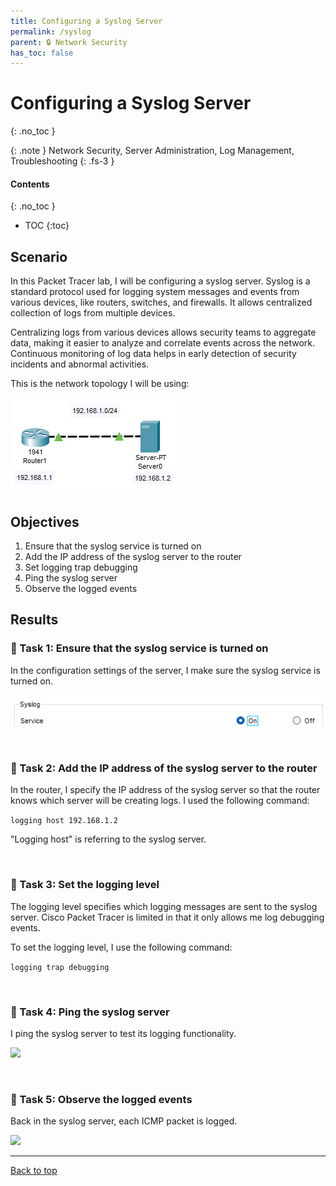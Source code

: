 ```yaml
---
title: Configuring a Syslog Server
permalink: /syslog
parent: 🔒 Network Security
has_toc: false
---
```

# Configuring a Syslog Server
{: .no_toc }

{: .note }
Network Security, Server Administration, Log Management, Troubleshooting
{: .fs-3 }

#### Contents
{: .no_toc }
- TOC
{:toc}

## Scenario
In this Packet Tracer lab, I will be configuring a syslog server. Syslog is a standard protocol used for logging system messages and events from various devices, like routers, switches, and firewalls. It allows centralized collection of logs from multiple devices.

Centralizing logs from various devices allows security teams to aggregate data, making it easier to analyze and correlate events across the network. Continuous monitoring of log data helps in early detection of security incidents and abnormal activities.

This is the network topology I will be using:

![](/assets/images/101netplus/56_syslog/topology.png)

## Objectives

1. Ensure that the syslog service is turned on
2. Add the IP address of the syslog server to the router
3. Set logging trap debugging
4. Ping the syslog server
5. Observe the logged events

## Results
### 📄 Task 1: Ensure that the syslog service is turned on

In the configuration settings of the server, I make sure the syslog service is turned on.

![](/assets/images/101netplus/56_syslog/syslog_on.png)

<br>

### 📄 Task 2: Add the IP address of the syslog server to the router

In the router, I specify the IP address of the syslog server so that the router knows which server will be creating logs. I used the following command:

```logging host 192.168.1.2```

"Logging host" is referring to the syslog server.

<br>

### 📄 Task 3: Set the logging level

The logging level specifies which logging messages are sent to the syslog server. Cisco Packet Tracer is limited in that it only allows me log debugging events.

To set the logging level, I use the following command:

```logging trap debugging```

<br>

### 📄 Task 4: Ping the syslog server

I ping the syslog server to test its logging functionality.

![](/assets/images/101netplus/56_syslog/router_ping.png)

<br>

### 📄 Task 5: Observe the logged events

Back in the syslog server, each ICMP packet is logged.

![](/assets/images/101netplus/56_syslog/syslog_pinglog.png)

---

<a href="#top" id="back-to-top">Back to top</a>